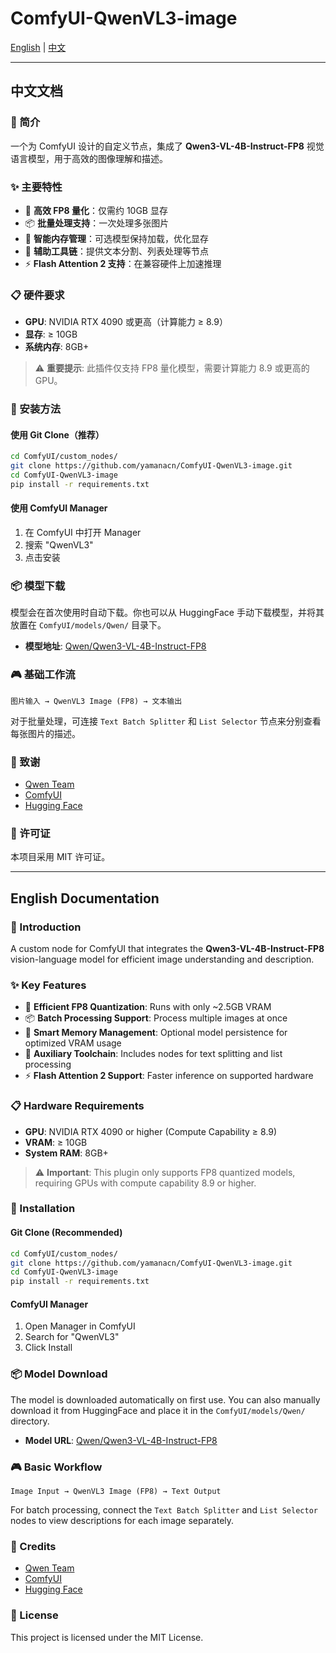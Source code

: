 # ComfyUI-QwenVL3-image

[English](#english) | [中文](#中文)

---

<a name="中文"></a>
## 中文文档

### 📖 简介

一个为 ComfyUI 设计的自定义节点，集成了 **Qwen3-VL-4B-Instruct-FP8** 视觉语言模型，用于高效的图像理解和描述。

### ✨ 主要特性

- 🚀 **高效 FP8 量化**：仅需约 10GB 显存
- 📦 **批量处理支持**：一次处理多张图片
- 💾 **智能内存管理**：可选模型保持加载，优化显存
- 🔧 **辅助工具链**：提供文本分割、列表处理等节点
- ⚡ **Flash Attention 2 支持**：在兼容硬件上加速推理

### 📋 硬件要求

- **GPU**: NVIDIA RTX 4090 或更高（计算能力 ≥ 8.9）
- **显存**: ≥ 10GB
- **系统内存**: 8GB+

> ⚠️ **重要提示**: 此插件仅支持 FP8 量化模型，需要计算能力 8.9 或更高的 GPU。

### 🔧 安装方法

#### 使用 Git Clone（推荐）

```bash
cd ComfyUI/custom_nodes/
git clone https://github.com/yamanacn/ComfyUI-QwenVL3-image.git
cd ComfyUI-QwenVL3-image
pip install -r requirements.txt
```

#### 使用 ComfyUI Manager

1.  在 ComfyUI 中打开 Manager
2.  搜索 "QwenVL3"
3.  点击安装

### 📦 模型下载

模型会在首次使用时自动下载。你也可以从 HuggingFace 手动下载模型，并将其放置在 `ComfyUI/models/Qwen/` 目录下。

- **模型地址**: [Qwen/Qwen3-VL-4B-Instruct-FP8](https://huggingface.co/Qwen/Qwen3-VL-4B-Instruct-FP8)

### 🎮 基础工作流

```
图片输入 → QwenVL3 Image (FP8) → 文本输出
```

对于批量处理，可连接 `Text Batch Splitter` 和 `List Selector` 节点来分别查看每张图片的描述。

### 🙏 致谢

- [Qwen Team](https://github.com/QwenLM/Qwen)
- [ComfyUI](https://github.com/comfyanonymous/ComfyUI)
- [Hugging Face](https://huggingface.co/)

### 📄 许可证

本项目采用 MIT 许可证。

---

<a name="english"></a>
## English Documentation

### 📖 Introduction

A custom node for ComfyUI that integrates the **Qwen3-VL-4B-Instruct-FP8** vision-language model for efficient image understanding and description.

### ✨ Key Features

- 🚀 **Efficient FP8 Quantization**: Runs with only ~2.5GB VRAM
- 📦 **Batch Processing Support**: Process multiple images at once
- 💾 **Smart Memory Management**: Optional model persistence for optimized VRAM usage
- 🔧 **Auxiliary Toolchain**: Includes nodes for text splitting and list processing
- ⚡ **Flash Attention 2 Support**: Faster inference on supported hardware

### 📋 Hardware Requirements

- **GPU**: NVIDIA RTX 4090 or higher (Compute Capability ≥ 8.9)
- **VRAM**: ≥ 10GB
- **System RAM**: 8GB+

> ⚠️ **Important**: This plugin only supports FP8 quantized models, requiring GPUs with compute capability 8.9 or higher.

### 🔧 Installation

#### Git Clone (Recommended)

```bash
cd ComfyUI/custom_nodes/
git clone https://github.com/yamanacn/ComfyUI-QwenVL3-image.git
cd ComfyUI-QwenVL3-image
pip install -r requirements.txt
```

#### ComfyUI Manager

1.  Open Manager in ComfyUI
2.  Search for "QwenVL3"
3.  Click Install

### 📦 Model Download

The model is downloaded automatically on first use. You can also manually download it from HuggingFace and place it in the `ComfyUI/models/Qwen/` directory.

- **Model URL**: [Qwen/Qwen3-VL-4B-Instruct-FP8](https://huggingface.co/Qwen/Qwen3-VL-4B-Instruct-FP8)

### 🎮 Basic Workflow

```
Image Input → QwenVL3 Image (FP8) → Text Output
```

For batch processing, connect the `Text Batch Splitter` and `List Selector` nodes to view descriptions for each image separately.

### 🙏 Credits

- [Qwen Team](https://github.com/QwenLM/Qwen)
- [ComfyUI](https://github.com/comfyanonymous/ComfyUI)
- [Hugging Face](https://huggingface.co/)

### 📄 License

This project is licensed under the MIT License.

